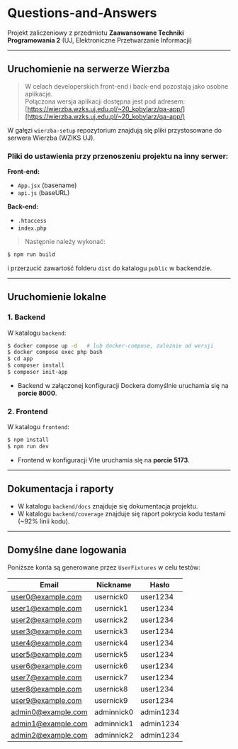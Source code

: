 # Questions-and-Answers

Projekt zaliczeniowy z przedmiotu **Zaawansowane Techniki Programowania 2** (UJ, Elektroniczne Przetwarzanie Informacji)

---

## Uruchomienie na serwerze Wierzba

> W celach developerskich front-end i back-end pozostają jako osobne aplikacje.  
> Połączona wersja aplikacji dostępna jest pod adresem:  
> [https://wierzba.wzks.uj.edu.pl/~20_kobylarz/qa-app/](https://wierzba.wzks.uj.edu.pl/~20_kobylarz/qa-app/)

W gałęzi `wierzba-setup` repozytorium znajdują się pliki przystosowane do serwera Wierzba (WZIKS UJ).  

### Pliki do ustawienia przy przenoszeniu projektu na inny serwer:

**Front-end:**
- `App.jsx` (basename)
- `api.js` (baseURL)

**Back-end:**
- `.htaccess`
- `index.php`

> Następnie należy wykonać:
```bash
$ npm run build
```

i przerzucić zawartość folderu `dist` do katalogu `public` w backendzie.

---

## Uruchomienie lokalne

### 1. Backend

W katalogu `backend`:

```bash
$ docker compose up -d   # lub docker-compose, zależnie od wersji
$ docker compose exec php bash
$ cd app
$ composer install
$ composer init-app
```

* Backend w załączonej konfiguracji Dockera domyślnie uruchamia się na **porcie 8000**.

### 2. Frontend

W katalogu `frontend`:

```bash
$ npm install
$ npm run dev
```

* Frontend w konfiguracji Vite uruchamia się na **porcie 5173**.

---

## Dokumentacja i raporty

* W katalogu `backend/docs` znajduje się dokumentacja projektu.
* W katalogu `backend/coverage` znajduje się raport pokrycia kodu testami (\~92% linii kodu).

---

## Domyślne dane logowania

Poniższe konta są generowane przez `UserFixtures` w celu testów:

| Email                                           | Nickname   | Hasło     |
| ----------------------------------------------- | ---------- | --------- |
| [user0@example.com](mailto:user0@example.com)   | usernick0  | user1234  |
| [user1@example.com](mailto:user1@example.com)   | usernick1  | user1234  |
| [user2@example.com](mailto:user2@example.com)   | usernick2  | user1234  |
| [user3@example.com](mailto:user3@example.com)   | usernick3  | user1234  |
| [user4@example.com](mailto:user4@example.com)   | usernick4  | user1234  |
| [user5@example.com](mailto:user5@example.com)   | usernick5  | user1234  |
| [user6@example.com](mailto:user6@example.com)   | usernick6  | user1234  |
| [user7@example.com](mailto:user7@example.com)   | usernick7  | user1234  |
| [user8@example.com](mailto:user8@example.com)   | usernick8  | user1234  |
| [user9@example.com](mailto:user9@example.com)   | usernick9  | user1234  |
| [admin0@example.com](mailto:admin0@example.com) | adminnick0 | admin1234 |
| [admin1@example.com](mailto:admin1@example.com) | adminnick1 | admin1234 |
| [admin2@example.com](mailto:admin2@example.com) | adminnick2 | admin1234 |


